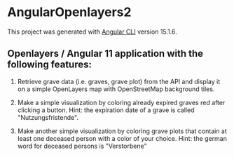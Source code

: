 # AngularOpenlayers2

This project was generated with [Angular CLI](https://github.com/angular/angular-cli) version 15.1.6.

## Openlayers / Angular 11 application with the following features:

1. Retrieve grave data (i.e. graves, grave plot) from the API and display it on a simple OpenLayers map with OpenStreetMap background tiles.

2. Make a simple visualization by coloring already expired graves red after clicking a button. Hint: the expiration date of a grave is called "Nutzungsfristende".

3. Make another simple visualization by coloring grave plots that contain at least one deceased person with a color of your choice. Hint: the german word for deceased persons is "Verstorbene"
